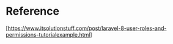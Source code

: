 # Reference
[https://www.itsolutionstuff.com/post/laravel-8-user-roles-and-permissions-tutorialexample.html]
